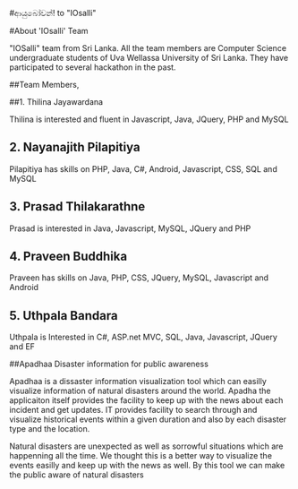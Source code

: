 #ආයුබෝවන්! to "IOsalli"

#About 'IOsalli' Team

"IOSalli" team from Sri Lanka. All the team members are Computer Science undergraduate students of Uva Wellassa University of Sri Lanka. They have participated to several hackathon in the past.

##Team Members,

##1. Thilina Jayawardana  

Thilina is interested and fluent in Javascript, Java, JQuery, PHP and MySQL  

## 2. Nayanajith  Pilapitiya

Pilapitiya has skills on PHP, Java, C#, Android, Javascript, CSS, SQL and MySQL

## 3. Prasad Thilakarathne
 
Prasad is interested in Java, Javascript, MySQL, JQuery and PHP 

## 4. Praveen Buddhika
 
Praveen has skills on Java, PHP, CSS, JQuery, MySQL, Javascript and Android

## 5. Uthpala Bandara

Uthpala is Interested in C#, ASP.net MVC, SQL, Java, Javascript, JQuery and EF



##Apadhaa Disaster information for public awareness

Apadhaa is a dissaster information visualization tool which can easilly visualize information of natural disasters around the world. Apadha the applicaiton itself provides the facility to keep up with the news about each incident and get updates. IT provides facility to search through and visualize historical events within a given duration and also by each disaster type and the location. 

Natural disasters are unexpected as well as sorrowful situations which are happenning all the time. We thought this is a better way to visualize the events easilly and keep up with the news as well. By this tool we can make the public aware of natural disasters
